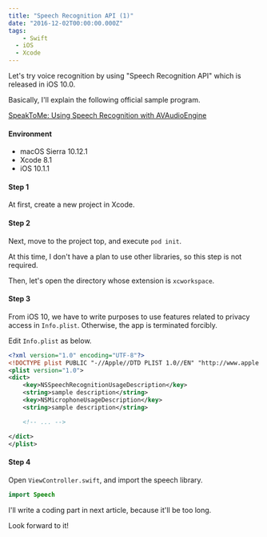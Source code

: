 ```yaml
---
title: "Speech Recognition API (1)"
date: "2016-12-02T00:00:00.000Z"
tags:
	- Swift
  - iOS
  - Xcode
---
```


Let's try voice recognition by using "Speech Recognition API" which is released in iOS 10.0.

Basically, I'll explain the following official sample program.

[SpeakToMe: Using Speech Recognition with AVAudioEngine](https://developer.apple.com/library/prerelease/content/samplecode/SpeakToMe/Introduction/Intro.html)

#### **Environment**

- macOS Sierra 10.12.1
- Xcode 8.1
- iOS 10.1.1

#### **Step 1**

At first, create a new project in Xcode.

#### **Step 2**

Next, move to the project top, and execute `pod init`.

At this time, I don't have a plan to use other libraries,
so this step is not required.

Then, let's open the directory whose extension is `xcworkspace`.

#### **Step 3**

From iOS 10, we have to write purposes to use features related to privacy access in `Info.plist`. Otherwise, the app is terminated forcibly.

Edit `Info.plist` as below.

```xml
<?xml version="1.0" encoding="UTF-8"?>
<!DOCTYPE plist PUBLIC "-//Apple//DTD PLIST 1.0//EN" "http://www.apple.com/DTDs/PropertyList-1.0.dtd">
<plist version="1.0">
<dict>
	<key>NSSpeechRecognitionUsageDescription</key>
	<string>sample description</string>
	<key>NSMicrophoneUsageDescription</key>
	<string>sample description</string>

	<!-- ... -->

</dict>
</plist>
```

#### **Step 4**

Open `ViewController.swift`, and import the speech library.

```swift
import Speech
```

I'll write a coding part in next article, because it'll be too long.

Look forward to it!
